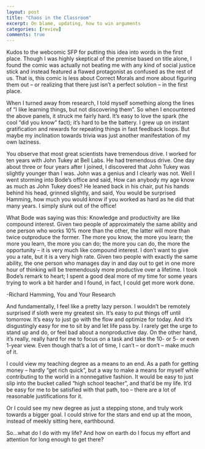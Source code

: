 ```yaml
---
layout: post
title: "Chaos in the Classroom"
excerpt: On blame, updating, how to win arguments
categories: [review]
comments: true
---
```

Kudos to the webcomic SFP for putting this idea into words in the first place. Though I was highly skeptical of the premise based on title alone, I found the comic was actually not beating me with any kind of social justice stick and instead featured a flawed protagonist as confused as the rest of us. That is, this comic is less about Correct Morals and more about figuring them out – or realizing that there just isn’t a perfect solution – in the first place.

When I turned away from research, I told myself something along the lines of “I like learning things, but not discovering them”. So when I encountered the above panels, it struck me fairly hard. It’s easy to love the spark (the cool “did you know” fact); it’s hard to be the battery. I grew up on instant gratification and rewards for repeating things in fast feedback loops. But maybe my inclination towards trivia was just another manifestation of my own laziness.

You observe that most great scientists have tremendous drive. I worked for ten years with John Tukey at Bell Labs. He had tremendous drive. One day about three or four years after I joined, I discovered that John Tukey was slightly younger than I was. John was a genius and I clearly was not. Well I went storming into Bode’s office and said, How can anybody my age know as much as John Tukey does? He leaned back in his chair, put his hands behind his head, grinned slightly, and said, You would be surprised Hamming, how much you would know if you worked as hard as he did that many years. I simply slunk out of the office!

What Bode was saying was this: Knowledge and productivity are like compound interest. Given two people of approximately the same ability and one person who works 10% more than the other, the latter will more than twice outproduce the former. The more you know, the more you learn; the more you learn, the more you can do; the more you can do, the more the opportunity – it is very much like compound interest. I don’t want to give you a rate, but it is a very high rate. Given two people with exactly the same ability, the one person who manages day in and day out to get in one more hour of thinking will be tremendously more productive over a lifetime. I took Bode’s remark to heart; I spent a good deal more of my time for some years trying to work a bit harder and I found, in fact, I could get more work done.

-Richard Hamming, You and Your Research

And fundamentally, I feel like a pretty lazy person. I wouldn’t be remotely surprised if sloth were my greatest sin. It’s easy to put things off until tomorrow. It’s easy to just go with the flow and optimize for today. And it’s disgustingly easy for me to sit by and let life pass by. I rarely get the urge to stand up and do, or feel bad about a nonproductive day. On the other hand, it’s really, really hard for me to focus on a task and take the 10- or 5- or even 1-year view. Even though that’s a lot of time, I can’t – or don’t – make much of it.

I could view my teaching degree as a means to an end. As a path for getting money – hardly “get rich quick”, but a way to make a means for myself while contributing to the world in a nonnegative fashion. It would be easy to just slip into the bucket called “high school teacher”, and that’d be my life. It’d be easy for me to be satisfied with that path, too – there are a lot of reasonable justifications for it.

Or I could see my new degree as just a stepping stone, and truly work towards a bigger goal. I could strive for the stars and end up at the moon, instead of meekly sitting here, earthbound.

So…what do I do with my life? And how on earth do I focus my effort and attention for long enough to get there?
